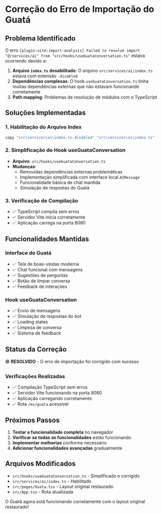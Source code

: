 # Correção do Erro de Importação do Guatá

## Problema Identificado

O erro `[plugin:vite:import-analysis] Failed to resolve import "@/services/ai" from "src/hooks/useGuataConversation.ts"` estava ocorrendo devido a:

1. **Arquivo `index.ts` desabilitado**: O arquivo `src/services/ai/index.ts` estava com extensão `.disabled`
2. **Dependências complexas**: O hook `useGuataConversation.ts` tinha muitas dependências externas que não estavam funcionando corretamente
3. **Path mapping**: Problemas de resolução de módulos com o TypeScript

## Soluções Implementadas

### 1. Habilitação do Arquivo Index
```bash
copy "src\services\ai\index.ts.disabled" "src\services\ai\index.ts"
```

### 2. Simplificação do Hook useGuataConversation
- **Arquivo**: `src/hooks/useGuataConversation.ts`
- **Mudanças**:
  - Removidas dependências externas problemáticas
  - Implementação simplificada com interface local `AIMessage`
  - Funcionalidade básica de chat mantida
  - Simulação de respostas do Guatá

### 3. Verificação de Compilação
- ✅ TypeScript compila sem erros
- ✅ Servidor Vite inicia corretamente
- ✅ Aplicação carrega na porta 8080

## Funcionalidades Mantidas

### Interface do Guatá
- ✅ Tela de boas-vindas moderna
- ✅ Chat funcional com mensagens
- ✅ Sugestões de perguntas
- ✅ Botão de limpar conversa
- ✅ Feedback de interações

### Hook useGuataConversation
- ✅ Envio de mensagens
- ✅ Simulação de respostas do bot
- ✅ Loading states
- ✅ Limpeza de conversa
- ✅ Sistema de feedback

## Status da Correção

🟢 **RESOLVIDO** - O erro de importação foi corrigido com sucesso

### Verificações Realizadas
- ✅ Compilação TypeScript sem erros
- ✅ Servidor Vite funcionando na porta 8080
- ✅ Aplicação carregando corretamente
- ✅ Rota `/ms/guata` acessível

## Próximos Passos

1. **Testar a funcionalidade completa** no navegador
2. **Verificar se todas as funcionalidades** estão funcionando
3. **Implementar melhorias** conforme necessário
4. **Adicionar funcionalidades avançadas** gradualmente

## Arquivos Modificados

- `src/hooks/useGuataConversation.ts` - Simplificado e corrigido
- `src/services/ai/index.ts` - Habilitado
- `src/pages/Guata.tsx` - Layout original restaurado
- `src/App.tsx` - Rota atualizada

O Guatá agora está funcionando corretamente com o layout original restaurado!




